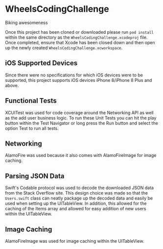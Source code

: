 # WheelsCodingChallenge
Biking awesomeness

Once this project has been cloned or downloaded please run `pod install` within the same directory as the `WheelsCodingChallenge.xcodeproj` file. Once completed, ensure that Xcode has been closed down and then open up the newly created `WheelsCodingChallenge.xcworkspace`.

## iOS Supported Devices
Since there were no specifications for which iOS devices were to be supported, this project supports iOS devices iPhone 8/iPhone 8 Plus and above.

## Functional Tests
XCUITest was used for code coverage around the Networking API as well as the add user business logic. To run these Unit Tests you can hit the play button within the Test Navigator or long press the Run button and select the option Test to run all tests.

## Networking
AlamoFire was used because it also comes with AlamoFireImage for image caching.

## Parsing JSON Data
Swift's Codable protocol was used to decode the downloaded JSON data from the Stack Overflow site. This design choice was made so that the `Users.swift` class can neatly package up the decoded data and easily be used when setting up the UITableView. In addition, this allowed for the caching of the Items array and allowed for easy addition of new users within the UITableView.

## Image Caching
AlamoFireImage was used for image caching within the UITableView.
